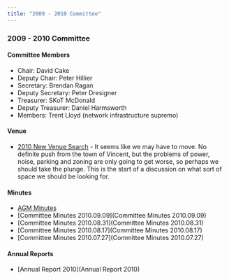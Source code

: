 ```yaml
---
title: "2009 - 2010 Committee"
---
```

### 2009 - 2010 Committee

#### Committee Members

-   Chair: David Cake
-   Deputy Chair: Peter Hillier
-   Secretary: Brendan Ragan
-   Deputy Secretary: Peter Dresigner
-   Treasurer: SKoT McDonald
-   Deputy Treasurer: Daniel Harmsworth
-   Members: Trent Lloyd (network infrastructure supremo)

#### Venue

-   [2010 New Venue Search](/committee/2010_New_Venue_Search/start) - It seems like we may have to move. No definite push from the town of Vincent, but the problems of power, noise, parking and zoning are only going to get worse, so perhaps we should take the plunge. This is the start of a discussion on what sort of space we should be looking for.

#### Minutes

-   [AGM Minutes](/committee/agm_minutes_2010.09.11)
-   [Committee Minutes 2010.09.09](Committee Minutes 2010.09.09)
-   [Committee Minutes 2010.08.31](Committee Minutes 2010.08.31)
-   [Committee Minutes 2010.08.17](Committee Minutes 2010.08.17)
-   [Committee Minutes 2010.07.27](Committee Minutes 2010.07.27)

#### Annual Reports

-   [Annual Report 2010](Annual Report 2010)

